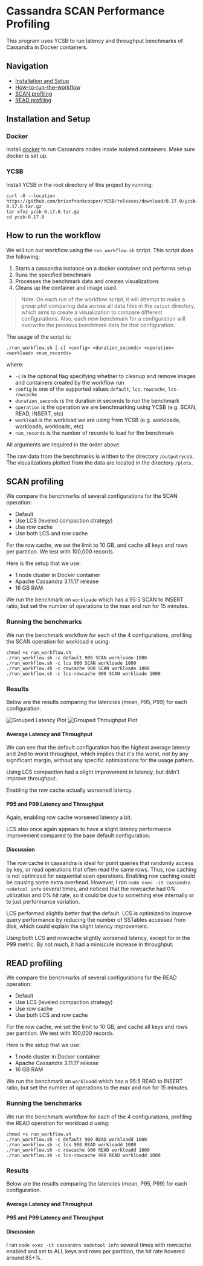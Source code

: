 # Cassandra SCAN Performance Profiling

This program uses YCSB to run latency and throughput benchmarks of Cassandra in Docker containers. 

## Navigation
- [Installation and Setup](#installation-and-setup)
- [How-to-run-the-workflow](#how-to-run-the-workflow)
- [SCAN profiling](#scan-profiling)
- [READ profiling](#read-profiling)

## Installation and Setup

### Docker
Install [docker](https://docs.docker.com/get-docker/) to run Cassandra nodes inside isolated containers. Make sure docker is set up.

### YCSB
Install YCSB in the root directory of this project by running:
```
curl -O --location https://github.com/brianfrankcooper/YCSB/releases/download/0.17.0/ycsb-0.17.0.tar.gz
tar xfvz ycsb-0.17.0.tar.gz
cd ycsb-0.17.0
```

## How to run the workflow
We will run our workflow using the `run_workflow.sh` script. This script does the following: 
1. Starts a cassandra instance on a docker container and performs setup
2. Runs the specified benchmark
3. Processes the benchmark data and creates visualizations
4. Cleans up the container and image used.

> Note: On each run of the workflow script, it will attempt to make a group plot comparing data across all data files in the `output` directory, which aims to create a visualization to compare different configurations. Also, each new benchmark for a configuration will overwrite the previous benchmark data for that configuration.

The usage of the script is:
```
./run_workflow.sh [-c] <config> <duration_seconds> <operation> <workload> <num_records>
```
where:
- `-c` is the optional flag specifying whether to cleanup and remove images and containers created by the workflow run
- `config` is one of the supported values `default`, `lcs`, `rowcache`, `lcs-rowcache`
- `duration_seconds` is the duration in seconds to run the benchmark 
- `operation` is the operation we are benchmarking using YCSB (e.g. SCAN, READ, INSERT, etc)
- `workload` is the workload we are using from YCSB (e.g. workloada, workloadb, workloadc, etc)
- `num_records` is the number of records to load for the benchmark

All arguments are required in the order above.

The raw data from the benchmarks is written to the directory `/output/ycsb`. The visualizations plotted from the data are located in the directory `/plots`.

## SCAN profiling
We compare the benchmarks of several configurations for the SCAN operation:
- Default
- Use LCS (leveled compaction strategy)
- Use row cache
- Use both LCS and row cache

For the row cache, we set the limit to 10 GB, and cache all keys and rows per partition. We test with 100,000 records.

Here is the setup that we use:
- 1 node cluster in Docker container
- Apache Cassandra 3.11.17 release
- 16 GB RAM

We run the benchmark on `workloade` which has a 95:5 SCAN to INSERT ratio, but set the number of operations to the max and run for 15 minutes.

### Running the benchmarks
We run the benchmark workflow for each of the 4 configurations, profiling the SCAN operation for workload e using: 
```
chmod +x run_workflow.sh
./run_workflow.sh -c default 900 SCAN workloade 1000
./run_workflow.sh -c lcs 900 SCAN workloade 1000
./run_workflow.sh -c rowcache 900 SCAN workloade 1000
./run_workflow.sh -c lcs-rowcache 900 SCAN workloade 1000
```

### Results
Below are the results comparing the latencies (mean, P95, P99) for each configuration.

![Grouped Latency Plot](./plots/read-only-do-not-modify/scan-e/latency/grouped-latency-plot.png)
![Grouped Throughput Plot](./plots/read-only-do-not-modify/scan-e/throughput/grouped-throughput-plot.png)

#### Average Latency and Throughput
We can see that the default configuration has the highest average latency and 2nd to worst throughput, which implies that it's the worst, not by any significant margin, without any specific optimizations for the usage pattern. 

Using LCS compaction had a slight improvement in latency, but didn't improve throughput.

Enabling the row cache actually worsened latency.

#### P95 and P99 Latency and Throughput
Again, enabling row cache worsened latency a bit. 

LCS also once again appears to have a slight latency performance improvement compared to the base default configuration. 

#### Discussion
The row cache in cassandra is ideal for point queries that randomly access by key, or read operations that often read the same rows. Thus, row caching is not optimized for sequential scan operations. Enabling row caching could be causing some extra overhead. However, I ran `node exec -it cassandra nodetool info` several times, and noticed that the rowcache had 0% utilization and 0% hit rate, so it could be due to something else internally or to just performance variation.

LCS performed slightly better that the default. LCS is optimized to improve query performance by reducing the number of SSTables accessed from disk, which could explain the slight latency improvement.

Using both LCS and rowcache slightly worsened latency, except for in the P99 metric. By not much, it had a miniscule increase in throughput.

## READ profiling
We compare the benchmarks of several configurations for the READ operation:
- Default
- Use LCS (leveled compaction strategy)
- Use row cache
- Use both LCS and row cache

For the row cache, we set the limit to 10 GB, and cache all keys and rows per partition. We test with 100,000 records.

Here is the setup that we use:
- 1 node cluster in Docker container
- Apache Cassandra 3.11.17 release
- 16 GB RAM

We run the benchmark on `workloadd` which has a 95:5 READ to INSERT ratio, but set the number of operations to the max and run for 15 minutes.

### Running the benchmarks
We run the benchmark workflow for each of the 4 configurations, profiling the READ operation for workload d using: 
```
chmod +x run_workflow.sh
./run_workflow.sh -c default 900 READ workloadd 1000
./run_workflow.sh -c lcs 900 READ workloadd 1000
./run_workflow.sh -c rowcache 900 READ workloadd 1000
./run_workflow.sh -c lcs-rowcache 900 READ workloadd 1000
```

### Results
Below are the results comparing the latencies (mean, P95, P99) for each configuration.

#### Average Latency and Throughput




#### P95 and P99 Latency and Throughput

#### Discussion

I ran `node exec -it cassandra nodetool info` several times with rowcache enabled and set to ALL keys and rows per partition, the hit rate hovered around 85+%.